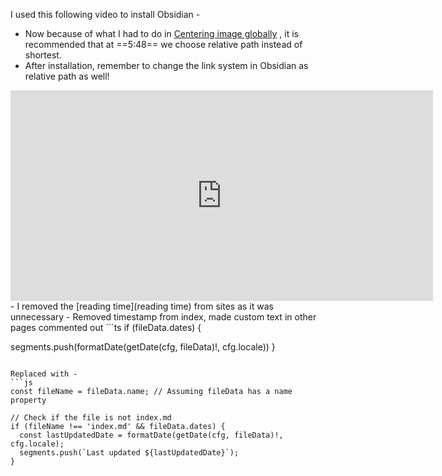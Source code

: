 I used this following video to install Obsidian - 

- Now because of what I had to do in [Centering image globally](Centering%20image%20globally.md) , it is recommended that at ==5:48== we choose relative path instead of shortest.
- After installation, remember to change the link system in Obsidian as relative path as well!

<iframe width="676" height="337" src="https://www.youtube.com/embed/6s6DT1yN4dw" title="How to publish your notes for free with Quartz" frameborder="0" allow="accelerometer; autoplay; clipboard-write; encrypted-media; gyroscope; picture-in-picture; web-share" referrerpolicy="strict-origin-when-cross-origin" allowfullscreen></iframe>
 - I removed the [reading time](reading time) from sites as it was unnecessary
 - Removed timestamp from index, made custom text in other pages
 commented out
 ```ts
 if (fileData.dates) {

segments.push(formatDate(getDate(cfg, fileData)!, cfg.locale))
}
```

Replaced with -
```js
const fileName = fileData.name; // Assuming fileData has a name property

// Check if the file is not index.md
if (fileName !== 'index.md' && fileData.dates) {
  const lastUpdatedDate = formatDate(getDate(cfg, fileData)!, cfg.locale);
  segments.push(`Last updated ${lastUpdatedDate}`);
}
```